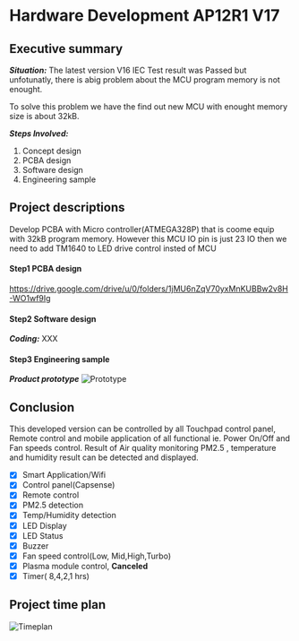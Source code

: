 # Hardware Development AP12R1 V17

## Executive summary
***Situation:***  The latest version V16 IEC Test result was Passed but unfotunatly, there is abig problem about the MCU program memory is not enought.

To solve this problem we have the find out new MCU with enought memory size is about 32kB.

***Steps Involved:***
1. Concept design
2. PCBA design
3. Software design
4. Engineering sample

## Project descriptions
Develop PCBA with Micro controller(ATMEGA328P) that is coome equip with 32kB program memory. However this MCU IO pin is just 23 IO then we need to add TM1640 to LED drive control insted of MCU 

#### Step1 PCBA design
https://drive.google.com/drive/u/0/folders/1jMU6nZqV70yxMnKUBBw2v8H-WO1wf9Ig

#### Step2 Software design

***Coding:***
XXX

#### Step3 Engineering sample
***Product prototype***
![Prototype](https://tva1.sinaimg.cn/large/0082zybpgy1gc43pkno86j30me06egvm.jpg)

## Conclusion
This developed version can be controlled by all Touchpad control panel, Remote control and mobile application of all functional ie. Power On/Off and Fan speeds control. Result of Air quality monitoring PM2.5 , temperature and humidity result can be detected and displayed.

- [x] Smart Application/Wifi
- [x] Control panel(Capsense)
- [x] Remote control
- [x] PM2.5 detection
- [x] Temp/Humidity detection
- [x] LED Display
- [x] LED Status
- [x] Buzzer
- [x] Fan speed control(Low, Mid,High,Turbo)
- [x] Plasma module control, **Canceled**
- [x] Timer( 8,4,2,1 hrs)

## Project time plan
![Timeplan](https://tva1.sinaimg.cn/large/0082zybpgy1gc4418syezj31y60oyql7.jpg)
